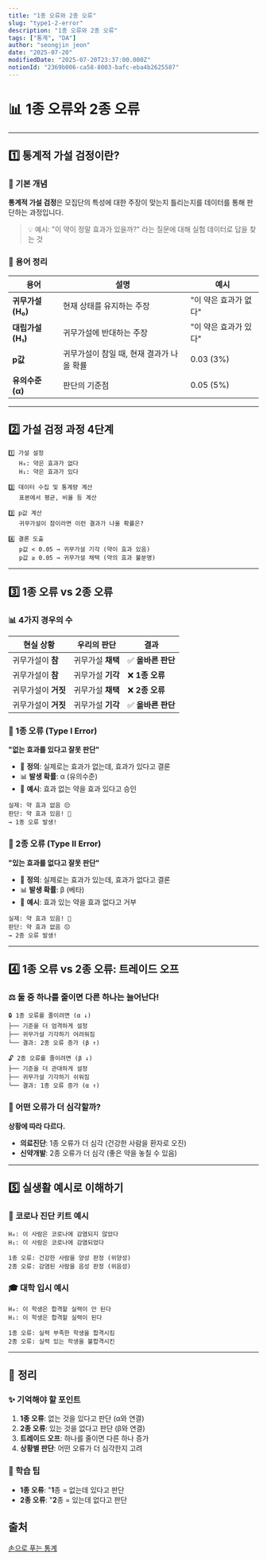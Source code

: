 ```yaml
---
title: "1종 오류와 2종 오류"
slug: "type1-2-error"
description: "1종 오류와 2종 오류"
tags: ["통계", "DA"]
author: "seongjin jeon"
date: "2025-07-20"
modifiedDate: "2025-07-20T23:37:00.000Z"
notionId: "2369b006-ca58-8003-bafc-eba4b2625587"
---
```

# 📊 1종 오류와 2종 오류


---


## 1️⃣ 통계적 가설 검정이란?


### 📖 기본 개념


**통계적 가설 검정**은 모집단의 특성에 대한 주장이 맞는지 틀리는지를 데이터를 통해 판단하는 과정입니다.

> 💡 예시: "이 약이 정말 효과가 있을까?" 라는 질문에 대해 실험 데이터로 답을 찾는 것

### 🔑 용어 정리


| 용어            | 설명                       | 예시            |
| ------------- | ------------------------ | ------------- |
| **귀무가설 (H₀)** | 현재 상태를 유지하는 주장           | "이 약은 효과가 없다" |
| **대립가설 (H₁)** | 귀무가설에 반대하는 주장            | "이 약은 효과가 있다" |
| **p값**        | 귀무가설이 참일 때, 현재 결과가 나올 확률 | 0.03 (3%)     |
| **유의수준 (α)**  | 판단의 기준점                  | 0.05 (5%)     |


---


## 2️⃣ 가설 검정 과정 4단계


```plain text
1️⃣ 가설 설정
   H₀: 약은 효과가 없다
   H₁: 약은 효과가 있다

2️⃣ 데이터 수집 및 통계량 계산
   표본에서 평균, 비율 등 계산

3️⃣ p값 계산
   귀무가설이 참이라면 이런 결과가 나올 확률은?

4️⃣ 결론 도출
   p값 < 0.05 → 귀무가설 기각 (약이 효과 있음)
   p값 ≥ 0.05 → 귀무가설 채택 (약의 효과 불분명)
```


---


## 3️⃣ 1종 오류 vs 2종 오류


### 📊 4가지 경우의 수


| 현실 상황        | 우리의 판단      | 결과           |
| ------------ | ----------- | ------------ |
| 귀무가설이 **참**  | 귀무가설 **채택** | ✅ **올바른 판단** |
| 귀무가설이 **참**  | 귀무가설 **기각** | ❌ **1종 오류**  |
| 귀무가설이 **거짓** | 귀무가설 **채택** | ❌ **2종 오류**  |
| 귀무가설이 **거짓** | 귀무가설 **기각** | ✅ **올바른 판단** |


### 🚨 1종 오류 (Type I Error)


**"없는 효과를 있다고 잘못 판단"**

- 📌 **정의**: 실제로는 효과가 없는데, 효과가 있다고 결론
- 📊 **발생 확률**: α (유의수준)
- 🎯 **예시**: 효과 없는 약을 효과 있다고 승인

```plain text
실제: 약 효과 없음 😔
판단: 약 효과 있음! 🎉
→ 1종 오류 발생!
```


### 🚨 2종 오류 (Type II Error)


**"있는 효과를 없다고 잘못 판단"**

- 📌 **정의**: 실제로는 효과가 있는데, 효과가 없다고 결론
- 📊 **발생 확률**: β (베타)
- 🎯 **예시**: 효과 있는 약을 효과 없다고 거부

```plain text
실제: 약 효과 있음! 🎉
판단: 약 효과 없음 😔
→ 2종 오류 발생!
```


---


## 4️⃣ 1종 오류 vs 2종 오류: 트레이드 오프


### ⚖️ 둘 중 하나를 줄이면 다른 하나는 늘어난다!


```plain text
🔒 1종 오류를 줄이려면 (α ↓)
├── 기준을 더 엄격하게 설정
├── 귀무가설 기각하기 어려워짐
└── 결과: 2종 오류 증가 (β ↑)

🔓 2종 오류를 줄이려면 (β ↓)
├── 기준을 더 관대하게 설정
├── 귀무가설 기각하기 쉬워짐
└── 결과: 1종 오류 증가 (α ↑)
```


### 🤔 어떤 오류가 더 심각할까?


**상황에 따라 다르다.**

- **의료진단**: 1종 오류가 더 심각 (건강한 사람을 환자로 오진)
- **신약개발**: 2종 오류가 더 심각 (좋은 약을 놓칠 수 있음)

---


## 5️⃣ 실생활 예시로 이해하기


### 🏥 코로나 진단 키트 예시


```plain text
H₀: 이 사람은 코로나에 감염되지 않았다
H₁: 이 사람은 코로나에 감염되었다

1종 오류: 건강한 사람을 양성 판정 (위양성)
2종 오류: 감염된 사람을 음성 판정 (위음성)
```


### 🎓 대학 입시 예시


```plain text
H₀: 이 학생은 합격할 실력이 안 된다
H₁: 이 학생은 합격할 실력이 된다

1종 오류: 실력 부족한 학생을 합격시킴
2종 오류: 실력 있는 학생을 불합격시킨
```


---


## 📝 정리


### ✨ 기억해야 할 포인트

1. **1종 오류**: 없는 것을 있다고 판단 (α와 연결)
2. **2종 오류**: 있는 것을 없다고 판단 (β와 연결)
3. **트레이드 오프**: 하나를 줄이면 다른 하나 증가
4. **상황별 판단**: 어떤 오류가 더 심각한지 고려

### 🎯 학습 팁

- **1종 오류**: "**1**종 =  없는데 있다고 판단
- **2종 오류**: "**2**종 = 있는데 없다고 판단

## 출처


[손으로 푸는 통계](/2349b006ca588043b250db528da1db61)


